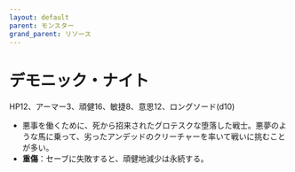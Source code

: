 ```yaml
---
layout: default
parent: モンスター
grand_parent: リソース
---
```


# デモニック・ナイト

HP12、アーマー3、頑健16、敏捷8、意思12、ロングソード(d10)

- 悪事を働くために、死から招来されたグロテスクな堕落した戦士。悪夢のような馬に乗って、劣ったアンデッドのクリーチャーを率いて戦いに挑むことが多い。
- **重傷**：セーブに失敗すると、頑健地減少は永続する。